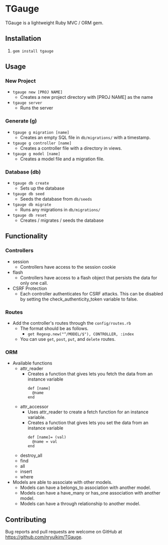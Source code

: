 # TGauge

TGauge is a lightweight Ruby MVC / ORM gem.

## Installation

1. `gem install tgauge`

## Usage

### New Project
- `tgauge new [PROJ NAME]`
  - Creates a new project directory with [PROJ NAME] as the name
- `tgauge server`
  - Runs the server

### Generate (g)
- `tgauge g migration [name]`
  - Creates an empty SQL file in `db/migrations/` with a timestamp.
- `tgauge g controller [name]`
  - Creates a controller file with a directory in views.
- `tgauge g model [name]`
  - Creates a model file and a migration file.

### Database (db)
- `tgauge db create`
  - Sets up the database
- `tgauge db seed`
  - Seeds the database from `db/seeds`
- `tgauge db migrate`
  - Runs any migrations in `db/migrations/`
- `tgauge db reset`
  - Creates / migrates / seeds the database

## Functionality
### Controllers
- session
  - Controllers have access to the session cookie
- flash
  - Controllers have access to a flash object that persists the data for only one call.
- CSRF Protection
  - Each controller authenticates for CSRF attacks. This can be disabled by setting the check_authenticity_token variable to false.

### Routes
- Add the controller's routes through the `config/routes.rb`
  - The format should be as follows.
    - `get Regexp.new("^/MODEL/$"), CONTROLLER, :index`
  - You can use `get`, `post`, `put`, and `delete` routes.

### ORM
- Available functions
  - attr_reader
    - Creates a function that gives lets you fetch the data from an instance variable
      ```
      def [name]
        @name
      end
      ```
  - attr_accessor
    - Uses attr_reader to create a fetch function for an instance variable.
    - Creates a function that gives lets you set the data from an instance variable
      ```
      def [name]= (val)
        @name = val
      end
      ```
  - destroy_all
  - find
  - all
  - insert
  - where
- Models are able to associate with other models.
  - Models can have a belongs_to association with another model.
  - Models can have a have_many or has_one association with another model.
  - Models can have a through relationship to another model.

## Contributing

Bug reports and pull requests are welcome on GitHub at https://github.com/nryulkim/TGauge.
